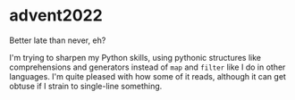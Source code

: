 # advent2022
Better late than never, eh?

I'm trying to sharpen my Python skills, using pythonic structures like comprehensions and generators instead of `map` and `filter` like I do in other languages. I'm quite pleased with how some of it reads, although it can get obtuse if I strain to single-line something.
